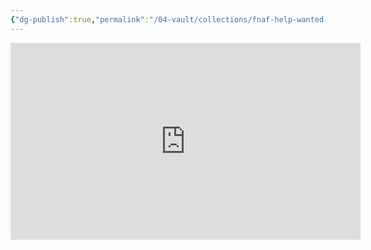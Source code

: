```yaml
---
{"dg-publish":true,"permalink":"/04-vault/collections/fnaf-help-wanted-2-with-josh/","noteIcon":"","created":"2025-09-06T20:34:28.896+02:00","updated":"2025-09-06T20:35:26.023+02:00"}
---
```



<iframe width="560" height="315" src="https://www.youtube.com/embed/L7-N3W-AYT4?si=OTCJbqFJAYIgC-5O" title="YouTube video player" frameborder="0" allow="accelerometer; autoplay; clipboard-write; encrypted-media; gyroscope; picture-in-picture; web-share" referrerpolicy="strict-origin-when-cross-origin" allowfullscreen></iframe>



























